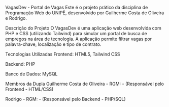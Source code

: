 VagasDev - Portal de Vagas
Este é o projeto prático da disciplina de Programação Web do UNIPÊ, desenvolvido por Guilherme Costa de Oliveira e Rodrigo.

Descrição do Projeto
O VagasDev é uma aplicação web desenvolvida com PHP e CSS (utilizando Tailwind) para simular um portal de busca de empregos na área de tecnologia. A aplicação permite filtrar vagas por palavra-chave, localização e tipo de contrato.

Tecnologias Utilizadas
Frontend: HTML5, Tailwind CSS

Backend: PHP

Banco de Dados: MySQL

Membros da Dupla
Guilherme Costa de Oliveira - RGM:  - (Responsável pelo Frontend - HTML/CSS)

Rodrigo - RGM:  - (Responsável pelo Backend - PHP/SQL)